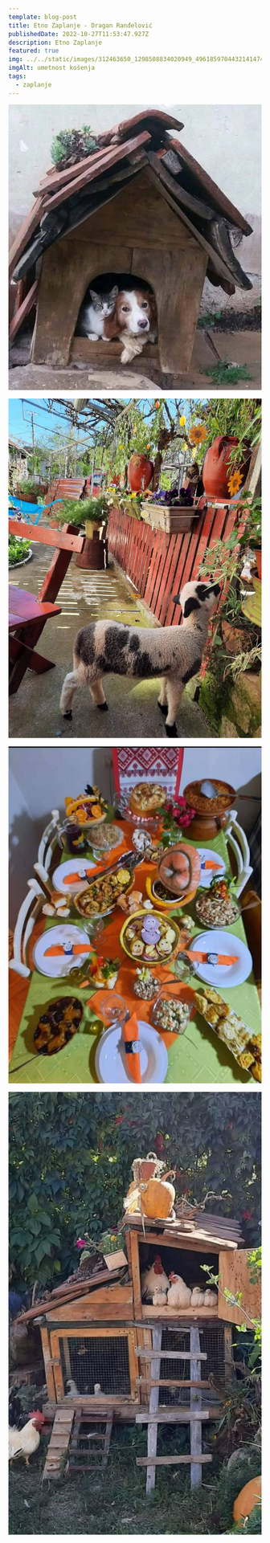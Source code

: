 ```yaml
---
template: blog-post
title: Etno Zaplanje - Dragan Ranđelović
publishedDate: 2022-10-27T11:53:47.927Z
description: Etno Zaplanje
featured: true
img: ../../static/images/312463650_1298508834020949_4961859704432141474_n.jpg
imgAlt: umetnost košenja
tags:
  - zaplanje
---
```

![](../../static/images/313093819_1233778340532775_1557304470797828959_n.jpg "prijatelji")

![](../../static/images/312988683_488969556623196_100008181565771450_n.jpg "raj")

![](../../static/images/312811733_1548906068958795_949877718287065_n.jpg "etno trpeza")

![](../../static/images/312709271_509826527445139_8233981165092843180_n.jpg "kućica")